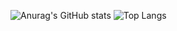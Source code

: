 ![Anurag's GitHub stats](https://github-readme-stats-ruby-one.vercel.app/api?username=Mike-SDG22A&show_icons=true&theme=tokyonight)
![Top Langs](https://github-readme-stats.vercel.app/api/top-langs/?username=Mike-SDG22A&show_icons=true&theme=tokyonight)
